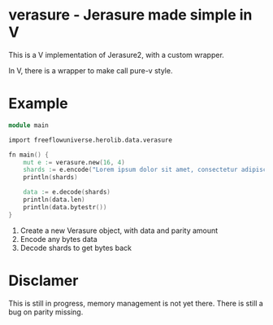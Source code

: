 # verasure - Jerasure made simple in V

This is a V implementation of Jerasure2, with a custom wrapper.

In V, there is a wrapper to make call pure-v style.

# Example

```v
module main

import freeflowuniverse.herolib.data.verasure

fn main() {
	mut e := verasure.new(16, 4)
	shards := e.encode("Lorem ipsum dolor sit amet, consectetur adipiscing elit. Integer consectetur accumsan augue, at pharetra".bytes())
	println(shards)

	data := e.decode(shards)
	println(data.len)
	println(data.bytestr())
}
```

1. Create a new Verasure object, with data and parity amount
2. Encode any bytes data
3. Decode shards to get bytes back

# Disclamer

This is still in progress, memory management is not yet there. There is still a bug on parity missing.
